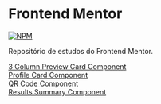 # Frontend Mentor

[![NPM](https://img.shields.io/npm/l/react)](./LICENSE)

Repositório de estudos do Frontend Mentor.

<a href="https://heroleam.github.io/frontend-mentor/3-column-preview-card-component">3 Column Preview Card Component</a><br>
<a href="https://heroleam.github.io/frontend-mentor/profile-card-component">Profile Card Component</a><br>
<a href="https://heroleam.github.io/frontend-mentor/qr-code-component/">QR Code Component</a><br>
<a href="https://heroleam.github.io/frontend-mentor/results-summary-component">Results Summary Component</a>
